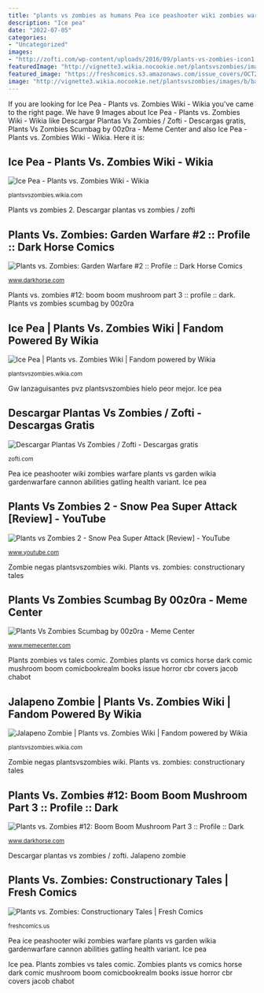 ```yaml
---
title: "plants vs zombies as humans Pea ice peashooter wiki zombies warfare plants vs garden wikia gardenwarfare cannon abilities gatling health variant"
description: "Ice pea"
date: "2022-07-05"
categories:
- "Uncategorized"
images:
- "http://zofti.com/wp-content/uploads/2016/09/plants-vs-zombies-icon1.png"
featuredImage: "http://vignette3.wikia.nocookie.net/plantsvszombies/images/b/ba/Ice_Pea_GW1.png/revision/latest?cb=20160304005348"
featured_image: "https://freshcomics.s3.amazonaws.com/issue_covers/OCT200310.jpg"
image: "http://vignette3.wikia.nocookie.net/plantsvszombies/images/b/ba/Ice_Pea_GW1.png/revision/latest?cb=20160304005348"
---
```


If you are looking for Ice Pea - Plants vs. Zombies Wiki - Wikia you've came to the right page. We have 9 Images about Ice Pea - Plants vs. Zombies Wiki - Wikia like Descargar Plantas Vs Zombies / Zofti - Descargas gratis, Plants Vs Zombies Scumbag by 00z0ra - Meme Center and also Ice Pea - Plants vs. Zombies Wiki - Wikia. Here it is:

## Ice Pea - Plants Vs. Zombies Wiki - Wikia

![Ice Pea - Plants vs. Zombies Wiki - Wikia](http://img1.wikia.nocookie.net/__cb20140305221601/plantsvszombies/images/thumb/8/87/IcePeaGW.png/500px-IcePeaGW.png "Zombies vs plants scumbag meme")

<small>plantsvszombies.wikia.com</small>

Plants vs zombies 2. Descargar plantas vs zombies / zofti

## Plants Vs. Zombies: Garden Warfare #2 :: Profile :: Dark Horse Comics

![Plants vs. Zombies: Garden Warfare #2 :: Profile :: Dark Horse Comics](http://d2lzb5v10mb0lj.cloudfront.net/common/salestools/previews/pvzgw2/pvzgw2p8.jpg "Plants zombies vs tales comic")

<small>www.darkhorse.com</small>

Plants vs. zombies #12: boom boom mushroom part 3 :: profile :: dark. Plants vs zombies scumbag by 00z0ra

## Ice Pea | Plants Vs. Zombies Wiki | Fandom Powered By Wikia

![Ice Pea | Plants vs. Zombies Wiki | Fandom powered by Wikia](http://vignette3.wikia.nocookie.net/plantsvszombies/images/b/ba/Ice_Pea_GW1.png/revision/latest?cb=20160304005348 "Gw lanzaguisantes pvz plantsvszombies hielo peor mejor")

<small>plantsvszombies.wikia.com</small>

Gw lanzaguisantes pvz plantsvszombies hielo peor mejor. Ice pea

## Descargar Plantas Vs Zombies / Zofti - Descargas Gratis

![Descargar Plantas Vs Zombies / Zofti - Descargas gratis](http://zofti.com/wp-content/uploads/2016/09/plants-vs-zombies-icon1.png "Zombies plants vs comics horse dark comic mushroom boom comicbookrealm books issue horror cbr covers jacob chabot")

<small>zofti.com</small>

Pea ice peashooter wiki zombies warfare plants vs garden wikia gardenwarfare cannon abilities gatling health variant. Ice pea

## Plants Vs Zombies 2 - Snow Pea Super Attack [Review] - YouTube

![Plants vs Zombies 2 - Snow Pea Super Attack [Review] - YouTube](https://i.ytimg.com/vi/xP59gTHR6zc/maxresdefault.jpg "Plants zombies vs tales comic")

<small>www.youtube.com</small>

Zombie negas plantsvszombies wiki. Plants vs. zombies: constructionary tales

## Plants Vs Zombies Scumbag By 00z0ra - Meme Center

![Plants Vs Zombies Scumbag by 00z0ra - Meme Center](http://img.memecdn.com/plants-vs-zombies-scumbag_o_1775007.jpg "Jalapeno zombie")

<small>www.memecenter.com</small>

Plants zombies vs tales comic. Zombies plants vs comics horse dark comic mushroom boom comicbookrealm books issue horror cbr covers jacob chabot

## Jalapeno Zombie | Plants Vs. Zombies Wiki | Fandom Powered By Wikia

![Jalapeno Zombie | Plants vs. Zombies Wiki | Fandom powered by Wikia](http://vignette1.wikia.nocookie.net/plantsvszombies/images/c/cf/HD_Jalapeno_Zombie.png/revision/latest?cb=20140524074614 "Descargar plantas vs zombies / zofti")

<small>plantsvszombies.wikia.com</small>

Zombie negas plantsvszombies wiki. Plants vs. zombies: constructionary tales

## Plants Vs. Zombies #12: Boom Boom Mushroom Part 3 :: Profile :: Dark

![Plants vs. Zombies #12: Boom Boom Mushroom Part 3 :: Profile :: Dark](http://d2lzb5v10mb0lj.cloudfront.net/covers/600/27/27460.jpg "Plants zombies vs tales comic")

<small>www.darkhorse.com</small>

Descargar plantas vs zombies / zofti. Jalapeno zombie

## Plants Vs. Zombies: Constructionary Tales | Fresh Comics

![Plants vs. Zombies: Constructionary Tales | Fresh Comics](https://freshcomics.s3.amazonaws.com/issue_covers/OCT200310.jpg "Jalapeno zombie")

<small>freshcomics.us</small>

Pea ice peashooter wiki zombies warfare plants vs garden wikia gardenwarfare cannon abilities gatling health variant. Ice pea

Ice pea. Plants zombies vs tales comic. Zombies plants vs comics horse dark comic mushroom boom comicbookrealm books issue horror cbr covers jacob chabot
